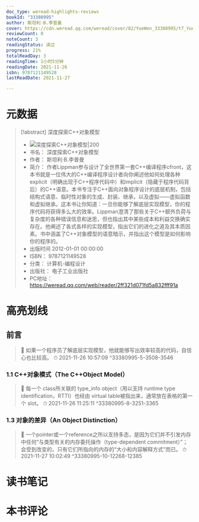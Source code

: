 ```yaml
---
doc_type: weread-highlights-reviews
bookId: "33380995"
author: 斯坦利·B.李普曼
cover: https://cdn.weread.qq.com/weread/cover/82/YueWen_33380995/t7_YueWen_33380995.jpg
reviewCount: 0
noteCount: 3
readingStatus: 读过
progress: 21%
totalReadDay: 3
readingTime: 1小时5分钟
readingDate: 2021-11-26
isbn: 9787121149528
lastReadDate: 2021-11-27

---
```

# 元数据
> [!abstract] 深度探索C++对象模型
> - ![ 深度探索C++对象模型|200](https://cdn.weread.qq.com/weread/cover/82/YueWen_33380995/t7_YueWen_33380995.jpg)
> - 书名： 深度探索C++对象模型
> - 作者： 斯坦利·B.李普曼
> - 简介： 作者Lippman参与设计了全世界第一套C++编译程序cfront，这本书就是一位伟大的C++编译程序设计者向你阐述他如何处理各种explicit（明确出现于C++程序代码中）和implicit（隐藏于程序代码背后）的C++语意。本书专注于C++面向对象程序设计的底层机制，包括结构式语意、临时性对象的生成、封装、继承，以及虚拟——虚拟函数和虚拟继承。这本书让你知道：一旦你能够了解底层实现模型，你的程序代码将获得多么大的效率。Lippman澄清了那些关于C++额外负荷与复杂度的各种错误信息和迷思，但也指出其中某些成本和利益交换确实存在。他阐述了各式各样的实现模型，指出它们的进化之道及其本质因素。书中涵盖了C++对象模型的语意暗示，并指出这个模型是如何影响你的程序的。
> - 出版时间 2012-01-01 00:00:00
> - ISBN： 9787121149528
> - 分类： 计算机-编程设计
> - 出版社： 电子工业出版社
> - PC地址：https://weread.qq.com/web/reader/2ff321d071fd5a832fff91a

# 高亮划线

## 前言

> 📌 如果一个程序员了解底层实现模型，他就能够写出效率较高的代码，自信心也比较高。 
> ⏱ 2021-11-26 10:57:09 ^33380995-5-3508-3546

### 1.1 C++对象模式（The C++Object Model）

> 📌 每一个 class所关联的 type_info object（用以支持 runtime type identification，RTTI）也经由 virtual table被指出来，通常放在表格的第一个 slot。 
> ⏱ 2021-11-26 11:25:11 ^33380995-8-3251-3365

### 1.3 对象的差异（An Object Distinction）

> 📌 一个pointer或一个reference之所以支持多态，是因为它们并不引发内存中任何“与类型有关的内存委托操作（type-dependent commitment）”；会受到改变的，只有它们所指向的内存的“大小和内容解释方式”而已。 
> ⏱ 2021-11-27 10:02:49 ^33380995-10-12268-12385

# 读书笔记

# 本书评论

